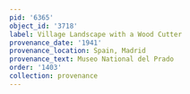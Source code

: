 ```yaml
---
pid: '6365'
object_id: '3718'
label: Village Landscape with a Wood Cutter
provenance_date: '1941'
provenance_location: Spain, Madrid
provenance_text: Museo National del Prado
order: '1403'
collection: provenance
---
```

